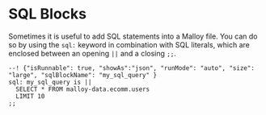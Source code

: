 # SQL Blocks

Sometimes it is useful to add SQL statements into a Malloy file. You can do so by using the `sql:` keyword in combination with SQL literals, which are enclosed between an
opening `||` and a closing `;;`.


```malloy
--! {"isRunnable": true, "showAs":"json", "runMode": "auto", "size": "large", "sqlBlockName": "my_sql_query" }
sql: my_sql_query is ||
  SELECT * FROM malloy-data.ecomm.users
  LIMIT 10
;;
```

